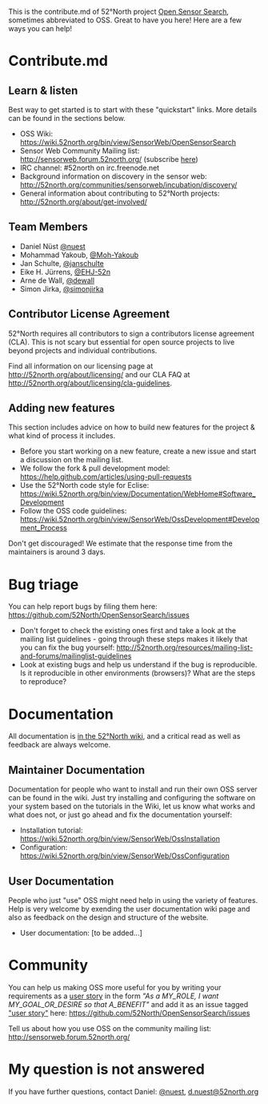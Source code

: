 This is the contribute.md of 52°North project [Open Sensor Search](https://github.com/52North/OpenSensorSearch), sometimes abbreviated to OSS. Great to have you here! Here are a few ways you can help!

# Contribute.md

## Learn & listen
Best way to get started is to start with these "quickstart" links. More details can be found in the sections below.

* OSS Wiki: <https://wiki.52north.org/bin/view/SensorWeb/OpenSensorSearch>
* Sensor Web Community Mailing list: <http://sensorweb.forum.52north.org/> (subscribe [here](http://52north.org/resources/mailing-lists-and-forums))
* IRC channel:  #52north on irc.freenode.net
* Background information on discovery in the sensor web:  <http://52north.org/communities/sensorweb/incubation/discovery/>
* General information about contributing to 52°North projects: <http://52north.org/about/get-involved/>

## Team Members
* Daniel Nüst [@nuest](https://github.com/nuest)
* Mohammad Yakoub, [@Moh-Yakoub](https://github.com/Moh-Yakoub)
* Jan Schulte, [@janschulte](https://github.com/janschulte)
* Eike H. Jürrens, [@EHJ-52n](https://github.com/EHJ-52n)
* Arne de Wall, [@dewall](https://github.com/dewall)
* Simon Jirka, [@simonjirka](https://github.com/simonjirka)

## Contributor License Agreement

52°North requires all contributors to sign a contributors license agreement (CLA). This is not scary but essential for open source projects to live beyond projects and individual contributions.

Find all information on our licensing page at <http://52north.org/about/licensing/> and our CLA FAQ at <http://52north.org/about/licensing/cla-guidelines>.

## Adding new features 

This section includes advice on how to build new features for the project & what kind of process it includes. 

* Before you start working on a new feature, create a new issue and start a discussion on the mailing list.
* We follow the fork & pull development model: <https://help.github.com/articles/using-pull-requests>
* Use the 52°North code style for Eclise: <https://wiki.52north.org/bin/view/Documentation/WebHome#Software_Development>
* Follow the OSS code guidelines: <https://wiki.52north.org/bin/view/SensorWeb/OssDevelopment#Development_Process>

Don't get discouraged! We estimate that the response time from the maintainers is around 3 days.


# Bug triage

You can help report bugs by filing them here: <https://github.com/52North/OpenSensorSearch/issues>

* Don't forget to check the existing ones first and take a look at the mailing list guidelines - going through these steps makes it likely that you can fix the bug yourself: <http://52north.org/resources/mailing-list-and-forums/mailinglist-guidelines>
* Look at existing bugs and help us understand if the bug is reproducible. Is it reproducible in other environments (browsers)? What are the steps to reproduce? 


# Documentation

All documentation is [in the 52°North wiki](https://wiki.52north.org/bin/view/SensorWeb/OpenSensorSearch), and a critical read as well as feedback are always welcome.

## Maintainer Documentation

Documentation for people who want to install and run their own OSS server can be found in the wiki. Just try installing and configuring the software on your system based on the tutorials in the Wiki, let us know what works and what does not, or just go ahead and fix the documentation yourself:

* Installation tutorial: <https://wiki.52north.org/bin/view/SensorWeb/OssInstallation>
* Configuration: <https://wiki.52north.org/bin/view/SensorWeb/OssConfiguration>

## User Documentation

People who just "use" OSS might need help in using the variety of features. Help is very welcome by exending the user documentation wiki page and also as feedback on the design and structure of the website.

* User documentation: [to be added...]


# Community 

You can help us making OSS more useful for you by writing your requirements as a [user story](http://en.wikipedia.org/wiki/User_story) in the form *"As a MY_ROLE, I want MY_GOAL_OR_DESIRE so that A_BENEFIT"* and add it as an issue tagged ["user story"](https://github.com/52North/OpenSensorSearch/issues?labels=user+story) here: <https://github.com/52North/OpenSensorSearch/issues>

Tell us about how you use OSS on the community mailing list: <http://sensorweb.forum.52north.org/>

# My question is not answered

If you have further questions, contact Daniel: [@nuest](https://github.com/nuest), d.nuest@52north.org
